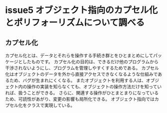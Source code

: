# issue5 オブジェクト指向のカプセル化とポリフォーリズムについて調べる


## カプセル化

カプセル化とは、データとそれらを操作する手続き群とをひとまとめにしてパッケージとしたものです。
カプセル化の目的は、できるだけ他のプログラムから干渉されないようにし、プログラムを管理しやすくするためである。
カプセル化はオブジェクトのデータを外から直接アクセスできなくなるような仕組みであるため、バグが生まれにくくなる。
またオブジェクトを利用する人は、オブジェクト内の操作の実装を知らなくても、オブジェクトの操作方法だけを知っていれば、扱うことができる。
さらに、関連する操作がひとまとまりになっているため、可読性があがり、変更の影響も局所化できる。
オブジェクト指向ではカプセル化をクラスで実現している。
